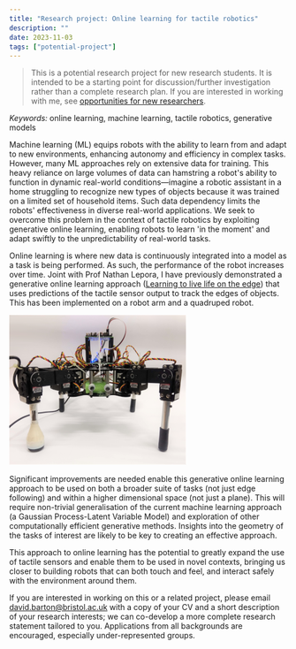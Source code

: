 ```yaml
---
title: "Research project: Online learning for tactile robotics"
description: ""
date: 2023-11-03
tags: ["potential-project"]
---
```


> This is a potential research project for new research students. It is intended to be a starting point for discussion/further investigation rather than a complete research plan. If you are interested in working with me, see [opportunities for new researchers](/research/new-researchers/).

*Keywords:* online learning, machine learning, tactile robotics, generative models

Machine learning (ML) equips robots with the ability to learn from and adapt to new environments, enhancing autonomy and efficiency in complex tasks. However, many ML approaches rely on extensive data for training. This heavy reliance on large volumes of data can hamstring a robot's ability to function in dynamic real-world conditions—imagine a robotic assistant in a home struggling to recognize new types of objects because it was trained on a limited set of household items. Such data dependency limits the robots' effectiveness in diverse real-world applications. We seek to overcome this problem in the context of tactile robotics by exploiting generative online learning, enabling robots to learn 'in the moment' and adapt swiftly to the unpredictability of real-world tasks.

Online learning is where new data is continuously integrated into a model as a task is being performed. As such, the performance of the robot increases over time. Joint with Prof Nathan Lepora, I have previously demonstrated a generative online learning approach ([Learning to live life on the edge](https://arxiv.org/abs/1909.05808)) that uses predictions of the tactile sensor output to track the edges of objects. This has been implemented on a robot arm and a quadruped robot.

![A quadruped robot fitted with a tactile sensor](./robot.png#center)

Significant improvements are needed enable this generative online learning approach to be used on both a broader suite of tasks (not just edge following) and within a higher dimensional space (not just a plane). This will require non-trivial generalisation of the current machine learning approach (a Gaussian Process-Latent Variable Model) and exploration of other computationally efficient generative methods. Insights into the geometry of the tasks of interest are likely to be key to creating an effective approach.

This approach to online learning has the potential to greatly expand the use of tactile sensors and enable them to be used in novel contexts, bringing us closer to building robots that can both touch and feel, and interact safely with the environment around them.

If you are interested in working on this or a related project, please email [david.barton@bristol.ac.uk](mailto:david.barton@bristol.ac.uk) with a copy of your CV and a short description of your research interests; we can co-develop a more complete research statement tailored to you. Applications from all backgrounds are encouraged, especially under-represented groups.

